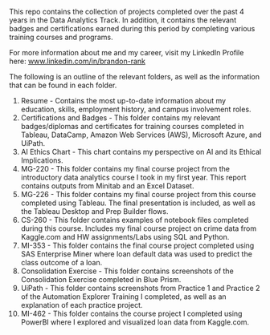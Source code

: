 This repo contains the collection of projects completed over the past 4 years in the Data Analytics Track. In addition, it contains the relevant badges and certifications earned during this period by completing various training courses and programs.

For more information about me and my career, visit my LinkedIn Profile here: www.linkedin.com/in/brandon-rank


The following is an outline of the relevant folders, as well as the information that can be found in each folder.
1. Resume - Contains the most up-to-date information about my education, skills, employment history, and campus involvement roles.
2. Certifications and Badges - This folder contains my relevant badges/diplomas and certificates for training courses completed in Tableau, DataCamp, Amazon Web Services (AWS), Microsoft Azure, and UiPath.
3. AI Ethics Chart - This chart contains my perspective on AI and its Ethical Implications.
4. MG-220 - This folder contains my final course project from the introductory data analytics course I took in my first year. This report contains outputs from Minitab and an Excel Dataset.
5. MG-226 - This folder contains my final course project from this course completed using Tableau. The final presentation is included, as well as the Tableau Desktop and Prep Builder flows.
6. CS-260 - This folder contains examples of notebook files completed during this course. Includes my final course project on crime data from Kaggle.com and HW assignments/Labs using SQL and Python.
7. MI-353 - This folder contains the final course project completed using SAS Enterprise Miner where loan default data was used to predict the class outcome of a loan.
8. Consolidation Exercise - This folder contains screenshots of the Consolidation Exercise completed in Blue Prism.
9. UiPath - This folder contains screenshots from Practice 1 and Practice 2 of the Automation Explorer Training I completed, as well as an explanation of each practice project.
10. MI-462 - This folder contains the course project I completed using PowerBI where I explored and visualized loan data from Kaggle.com.
